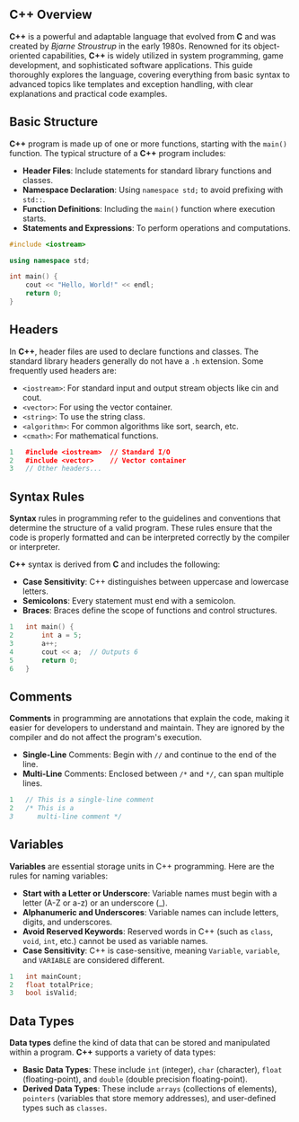 ## C++ Overview

**C++** is a powerful and adaptable language that evolved from **C** and was created by *Bjarne Stroustrup* in the early 1980s. Renowned for its object-oriented capabilities, **C++** is widely utilized in system programming, game development, and sophisticated software applications. This guide thoroughly explores the language, covering everything from basic syntax to advanced topics like templates and exception handling, with clear explanations and practical code examples.

## Basic Structure

**C++** program is made up of one or more functions, starting with the `main()` function. The typical structure of a **C++** program includes:

- **Header Files**: Include statements for standard library functions and classes.
- **Namespace Declaration**: Using `namespace std;` to avoid prefixing with `std::`.
- **Function Definitions**: Including the `main()` function where execution starts.
- **Statements and Expressions**: To perform operations and computations.
```cpp
#include <iostream>

using namespace std;

int main() {
    cout << "Hello, World!" << endl;
    return 0;
}
```

## Headers 

In **C++**, header files are used to declare functions and classes. The standard library headers generally do not have a `.h` extension. Some frequently used headers are:

- `<iostream>`: For standard input and output stream objects like cin and cout.
- `<vector>`: For using the vector container.
- `<string>`: To use the string class.
- `<algorithm>`: For common algorithms like sort, search, etc.
- `<cmath>`: For mathematical functions.
```cpp
1	#include <iostream>  // Standard I/O
2	#include <vector>    // Vector container
3	// Other headers...
```
## Syntax Rules
**Syntax** rules in programming refer to the guidelines and conventions that determine the structure of a valid program. These rules ensure that the code is properly formatted and can be interpreted correctly by the compiler or interpreter.

**C++** syntax is derived from **C** and includes the following:

- **Case Sensitivity**: C++ distinguishes between uppercase and lowercase letters.
- **Semicolons**: Every statement must end with a semicolon.
- **Braces**: Braces define the scope of functions and control structures.
```cpp
1	int main() {
2	    int a = 5;
3	    a++;
4	    cout << a;  // Outputs 6
5	    return 0;
6	}
```
## Comments
**Comments** in programming are annotations that explain the code, making it easier for developers to understand and maintain. They are ignored by the compiler and do not affect the program's execution.

- **Single-Line** Comments: Begin with `//` and continue to the end of the line.
- **Multi-Line** Comments: Enclosed between `/*` and `*/`, can span multiple lines.
```cpp
1	// This is a single-line comment
2	/* This is a
3	   multi-line comment */
```

## Variables
**Variables** are essential storage units in C++ programming. Here are the rules for naming variables:
- **Start with a Letter or Underscore**: Variable names must begin with a letter (A-Z or a-z) or an underscore (_).
- **Alphanumeric and Underscores**: Variable names can include letters, digits, and underscores.
- **Avoid Reserved Keywords**: Reserved words in C++ (such as `class`, `void`, `int`, etc.) cannot be used as variable names.
- **Case Sensitivity**: C++ is case-sensitive, meaning `Variable`, `variable`, and `VARIABLE` are considered different.
```cpp
1	int mainCount;
2	float totalPrice;
3	bool isValid;
```

## Data Types
**Data types** define the kind of data that can be stored and manipulated within a program. **C++** supports a variety of data types:
- **Basic Data Types**: These include `int` (integer), `char` (character), `float` (floating-point), and `double` (double precision floating-point).
- **Derived Data Types**: These include `arrays` (collections of elements), `pointers` (variables that store memory addresses), and user-defined types such as `classes`.


